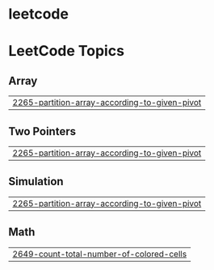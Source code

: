 # leetcode
<!---LeetCode Topics Start-->
# LeetCode Topics
## Array
|  |
| ------- |
| [2265-partition-array-according-to-given-pivot](https://github.com/aksharrrrr/leetcode/tree/master/2265-partition-array-according-to-given-pivot) |
## Two Pointers
|  |
| ------- |
| [2265-partition-array-according-to-given-pivot](https://github.com/aksharrrrr/leetcode/tree/master/2265-partition-array-according-to-given-pivot) |
## Simulation
|  |
| ------- |
| [2265-partition-array-according-to-given-pivot](https://github.com/aksharrrrr/leetcode/tree/master/2265-partition-array-according-to-given-pivot) |
## Math
|  |
| ------- |
| [2649-count-total-number-of-colored-cells](https://github.com/aksharrrrr/leetcode/tree/master/2649-count-total-number-of-colored-cells) |
<!---LeetCode Topics End-->
